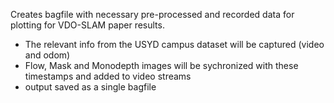 Creates bagfile with necessary pre-processed and recorded data for plotting for VDO-SLAM paper results.
- The relevant info from the USYD campus dataset will be captured (video and odom)
- Flow, Mask and Monodepth images will be sychronized with these timestamps and added to video streams
- output saved as a single bagfile